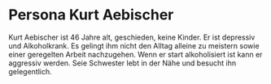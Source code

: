 # Persona Kurt Aebischer

Kurt Aebischer ist 46 Jahre alt, geschieden, keine Kinder.
Er ist depressiv und Alkoholkrank.
Es gelingt ihm nicht den Alltag alleine zu meistern sowie einer geregelten Arbeit nachzugehen.
Wenn er start alkoholisiert ist kann er aggressiv werden.
Seie Schwester lebt in der Nähe und besucht ihn gelegentlich.